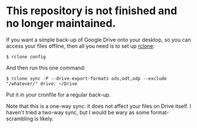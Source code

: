 # This repository is not finished and no longer maintained.

If you want a simple back-up of Google Drive onto your desktop, so you can
access your files offline, then all you need is to set up [rclone](https://rclone.org):

```shell
$ rclone config
```

And then run this one command:

```shell
$ rclone sync -P --drive-export-formats ods,odt,odp --exclude "/whatever/" drive: ~/Drive
```

Put it in your cronfile for a regular back-up.

Note that this is a one-way sync: it does not affect your files on Drive itself.
I haven't tried a two-way sync, but I would be wary as some format-scrambling is
likely.

